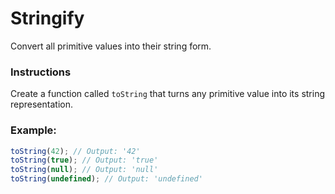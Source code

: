# Stringify

Сonvert all primitive values into their string form.

### Instructions

Сreate a function called `toString` that turns any primitive value into its string representation.

### Example:

```js
toString(42); // Output: '42'
toString(true); // Output: 'true'
toString(null); // Output: 'null'
toString(undefined); // Output: 'undefined'
```
